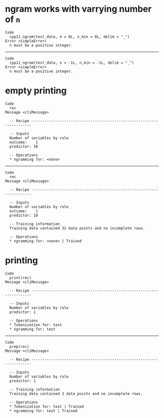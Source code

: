 # ngram works with varrying number of `n`

    Code
      cpp11_ngram(test_data, n = 0L, n_min = 0L, delim = "_")
    Error <simpleError>
      n must be a positive integer.

---

    Code
      cpp11_ngram(test_data, n = -1L, n_min = -1L, delim = "_")
    Error <simpleError>
      n must be a positive integer.

# empty printing

    Code
      rec
    Message <cliMessage>
      
      -- Recipe ----------------------------------------------------------------------
      
      -- Inputs 
      Number of variables by role
      outcome:    1
      predictor: 10
      
      -- Operations 
      * ngramming for: <none>

---

    Code
      rec
    Message <cliMessage>
      
      -- Recipe ----------------------------------------------------------------------
      
      -- Inputs 
      Number of variables by role
      outcome:    1
      predictor: 10
      
      -- Training information 
      Training data contained 32 data points and no incomplete rows.
      
      -- Operations 
      * ngramming for: <none> | Trained

# printing

    Code
      print(rec)
    Message <cliMessage>
      
      -- Recipe ----------------------------------------------------------------------
      
      -- Inputs 
      Number of variables by role
      predictor: 1
      
      -- Operations 
      * Tokenization for: text
      * ngramming for: text

---

    Code
      prep(rec)
    Message <cliMessage>
      
      -- Recipe ----------------------------------------------------------------------
      
      -- Inputs 
      Number of variables by role
      predictor: 1
      
      -- Training information 
      Training data contained 2 data points and no incomplete rows.
      
      -- Operations 
      * Tokenization for: text | Trained
      * ngramming for: text | Trained

